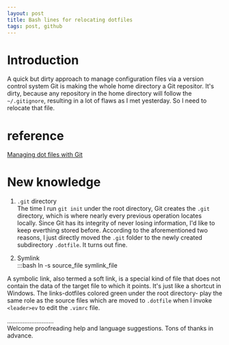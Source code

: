 ```yaml
---
layout: post
title: Bash lines for relocating dotfiles
tags: post, github
---
```


# Introduction
A quick but dirty approach to manage configuration files via a version control system Git is making the whole home directory a Git repositor. It's dirty, because any repository in the home directory will follow the `~/.gitignore`, resulting in a lot of flaws as I met yesterday. So I need to relocate that file.

# reference
[Managing dot files with Git](blog.sanctum.geek.nz/managing-dot-files-with-git/)  

# New knowledge
1. `.git` directory  
  The time I run `git init` under the root directory, Git creates the `.git` directory, which is where nearly every previous operation locates locally. Since Git has its integrity of never losing information, I'd like to keep everthing stored before. According to the aforementioned two reasons, I just directly moved the `.git` folder to the newly created subdirectory `.dotfile`. It turns out fine.  

1. Symlink   
  :::bash
  ln  -s source_file symlink_file  

  A symbolic link, also termed a soft link, is a special kind of file that does not contain the data of the target file to which it points. It's just like a shortcut in Windows. The links-dotfiles colored green under the root directory- play the same role as the source files which are moved to `.dotfile` when I invoke `<leader>ev` to edit the `.vimrc` file.

...........................     
Welcome proofreading help and language suggestions. Tons of thanks in advance.

